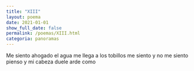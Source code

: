 ```yaml
---
title: "XIII"
layout: poema
date: 2021-01-01
show_full_date: false
permalink: /poemas/XIII.html
categoria: panoramas
---
```

Me siento ahogado
el agua me llega a los tobillos
me siento y no me siento
pienso y mi cabeza duele
arde como
